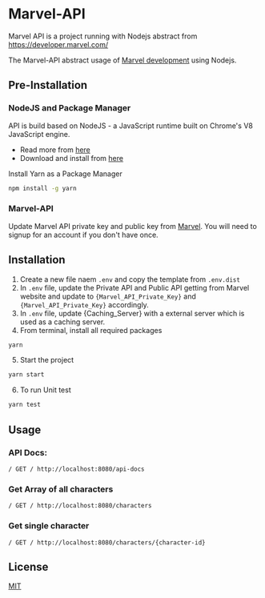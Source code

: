 # Marvel-API

Marvel API is a project running with Nodejs abstract from https://developer.marvel.com/

The Marvel-API abstract usage of [Marvel development](https://developer.marvel.com/) using Nodejs.

## Pre-Installation

### NodeJS and Package Manager

API is build based on NodeJS - a JavaScript runtime built on Chrome's V8 JavaScript engine.
- Read more from [here](https://nodejs.org/en/about/)
- Download and install from [here](https://docs.npmjs.com/downloading-and-installing-node-js-and-npm)

Install Yarn as a Package Manager
```bash
npm install -g yarn
```

### Marvel-API

Update Marvel API private key and public key from [Marvel](https://developer.marvel.com/). You will need to signup for an account if you don't have once.

## Installation

1. Create a new file naem `.env` and copy the template from `.env.dist`
2. In `.env` file, update the Private API and Public API getting from Marvel website and update to
`{Marvel_API_Private_Key}` and `{Marvel_API_Private_Key}` accordingly.
3. In `.env` file, update {Caching_Server} with a external server which is used as a caching server.
4. From terminal, install all required packages

```bash
yarn
```

5. Start the project
```bash
yarn start
```

6. To run Unit test
```bash
yarn test
```

## Usage

### API Docs:
```http
/ GET / http://localhost:8080/api-docs
```

### Get Array of all characters

```http
/ GET / http://localhost:8080/characters
```

### Get single character

```http
/ GET / http://localhost:8080/characters/{character-id}
```

## License
[MIT](https://choosealicense.com/licenses/mit/)
